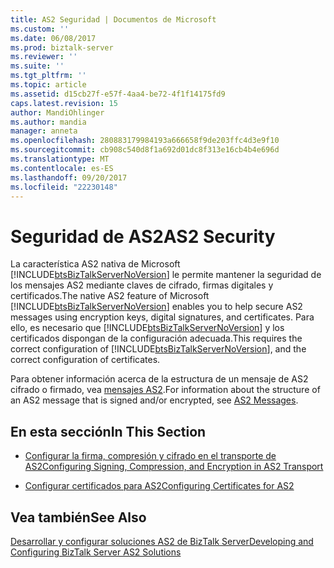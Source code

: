 ```yaml
---
title: AS2 Seguridad | Documentos de Microsoft
ms.custom: ''
ms.date: 06/08/2017
ms.prod: biztalk-server
ms.reviewer: ''
ms.suite: ''
ms.tgt_pltfrm: ''
ms.topic: article
ms.assetid: d15cb27f-e57f-4aa4-be72-4f1f14175fd9
caps.latest.revision: 15
author: MandiOhlinger
ms.author: mandia
manager: anneta
ms.openlocfilehash: 280883179984193a666658f9de203ffc4d3e9f10
ms.sourcegitcommit: cb908c540d8f1a692d01dc8f313e16cb4b4e696d
ms.translationtype: MT
ms.contentlocale: es-ES
ms.lasthandoff: 09/20/2017
ms.locfileid: "22230148"
---
```

# <a name="as2-security"></a><span data-ttu-id="a36bc-102">Seguridad de AS2</span><span class="sxs-lookup"><span data-stu-id="a36bc-102">AS2 Security</span></span>
<span data-ttu-id="a36bc-103">La característica AS2 nativa de Microsoft [!INCLUDE[btsBizTalkServerNoVersion](../includes/btsbiztalkservernoversion-md.md)] le permite mantener la seguridad de los mensajes AS2 mediante claves de cifrado, firmas digitales y certificados.</span><span class="sxs-lookup"><span data-stu-id="a36bc-103">The native AS2 feature of Microsoft [!INCLUDE[btsBizTalkServerNoVersion](../includes/btsbiztalkservernoversion-md.md)] enables you to help secure AS2 messages using encryption keys, digital signatures, and certificates.</span></span> <span data-ttu-id="a36bc-104">Para ello, es necesario que [!INCLUDE[btsBizTalkServerNoVersion](../includes/btsbiztalkservernoversion-md.md)] y los certificados dispongan de la configuración adecuada.</span><span class="sxs-lookup"><span data-stu-id="a36bc-104">This requires the correct configuration of [!INCLUDE[btsBizTalkServerNoVersion](../includes/btsbiztalkservernoversion-md.md)], and the correct configuration of certificates.</span></span>  
  
 <span data-ttu-id="a36bc-105">Para obtener información acerca de la estructura de un mensaje de AS2 cifrado o firmado, vea [mensajes AS2](../core/as2-messages.md).</span><span class="sxs-lookup"><span data-stu-id="a36bc-105">For information about the structure of an AS2 message that is signed and/or encrypted, see [AS2 Messages](../core/as2-messages.md).</span></span>  
  
## <a name="in-this-section"></a><span data-ttu-id="a36bc-106">En esta sección</span><span class="sxs-lookup"><span data-stu-id="a36bc-106">In This Section</span></span>  
  
-   [<span data-ttu-id="a36bc-107">Configurar la firma, compresión y cifrado en el transporte de AS2</span><span class="sxs-lookup"><span data-stu-id="a36bc-107">Configuring Signing, Compression, and Encryption in AS2 Transport</span></span>](../core/configuring-signing-compression-and-encryption-in-as2-transport.md)  
  
-   [<span data-ttu-id="a36bc-108">Configurar certificados para AS2</span><span class="sxs-lookup"><span data-stu-id="a36bc-108">Configuring Certificates for AS2</span></span>](../core/configuring-certificates-for-as2.md)  
  
## <a name="see-also"></a><span data-ttu-id="a36bc-109">Vea también</span><span class="sxs-lookup"><span data-stu-id="a36bc-109">See Also</span></span>  
 [<span data-ttu-id="a36bc-110">Desarrollar y configurar soluciones AS2 de BizTalk Server</span><span class="sxs-lookup"><span data-stu-id="a36bc-110">Developing and Configuring BizTalk Server AS2 Solutions</span></span>](../core/developing-and-configuring-biztalk-server-as2-solutions.md)